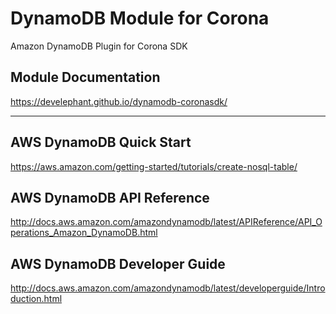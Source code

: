 # DynamoDB Module for Corona

Amazon DynamoDB Plugin for Corona SDK

## Module Documentation

https://develephant.github.io/dynamodb-coronasdk/

---

## AWS DynamoDB Quick Start

https://aws.amazon.com/getting-started/tutorials/create-nosql-table/

## AWS DynamoDB API Reference

http://docs.aws.amazon.com/amazondynamodb/latest/APIReference/API_Operations_Amazon_DynamoDB.html

## AWS DynamoDB Developer Guide

http://docs.aws.amazon.com/amazondynamodb/latest/developerguide/Introduction.html